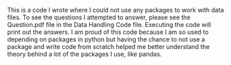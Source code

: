 This is a code I wrote where I could not use
any packages to work with data files. To see the questions I attempted to answer,
please see the Question.pdf file in the Data Handling Code file. 
Executing the code will print out the answers. I am proud of this code because I am so used
to depending on packages in python  but having the chance to not use a package and write code
from scratch helped me better understand the theory behind a lot of the packages I use, like pandas.
